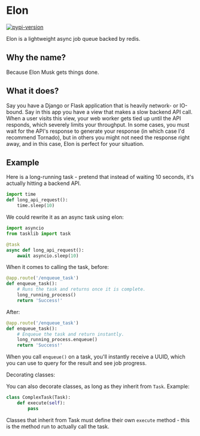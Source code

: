 # Elon

[![pypi-version]][pypi]


Elon is a lightweight async job queue backed by redis.

## Why the name?

Because Elon Musk gets things done.

## What it does?

Say you have a Django or Flask application that is heavily network- or IO-bound. Say in this app you have a view that makes a slow backend API call. When a user visits this view, your web worker gets tied up until the API responds, which severely limits your throughput. In some cases, you must wait for the API's response to generate your response (in which case I'd recommend Tornado), but in others you might not need the response right away, and in this case, Elon is perfect for your situation.

## Example

Here is a long-running task - pretend that instead of waiting 10 seconds, it's actually hitting a backend API.

```python
import time
def long_api_request():
    time.sleep(10)
```

We could rewrite it as an async task using elon:

```python
import asyncio
from tasklib import task

@task
async def long_api_request():
    await asyncio.sleep(10)
```

When it comes to calling the task, before:

```python
@app.route('/enqueue_task')
def enqueue_task():
    # Runs the task and returns once it is complete.
    long_running_process()
    return 'Success!'
```

After:

```python
@app.route('/enqueue_task')
def enqueue_task():
    # Enqueue the task and return instantly.
    long_running_process.enqueue()
    return 'Success!'
```

When you call `enqueue()` on a task, you'll instantly receive a UUID, which you can use to query for the result and see job progress.

Decorating classes:

You can also decorate classes, as long as they inherit from `Task`. Example:

```python
class ComplexTask(Task):
    def execute(self):
        pass
```

Classes that inherit from Task must define their own `execute` method - this is the method run to actually call the task.

[pypi-version]: https://img.shields.io/pypi/v/elon.svg
[pypi]: https://pypi.org/project/elon/
